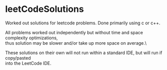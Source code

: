 # leetCodeSolutions
Worked out solutions for leetcode problems. Done primarily using c or c++.

All problems worked out independently but without time and space complexity optimizations,\
thus solution may be slower and/or take up more space on average.\

These solutions on their own will not run within a standard IDE, but will run if copy/pasted\
into the LeetCode IDE.
